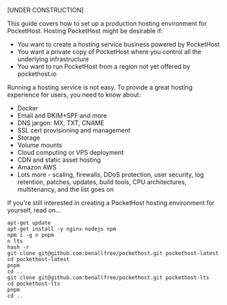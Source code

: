 [UNDER CONSTRUCTION]

This guide covers how to set up a production hosting environment for PocketHost. Hosting PocketHost might be desirable if:

- You want to create a hosting service business powered by PocketHost
- You want a private copy of PocketHost where you control all the underlying infrastructure
- You want to run PocketHost from a region not yet offered by pockethost.io

Running a hosting service is not easy. To provide a great hosting experience for users, you need to know about:

- Docker
- Email and DKIM+SPF and more
- DNS jargon: MX, TXT, CNAME
- SSL cert provisioning and management
- Storage
- Volume mounts
- Cloud computing or VPS deployment
- CDN and static asset hosting
- Amazon AWS
- Lots more - scaling, firewalls, DDoS protection, user security, log retention, patches, updates, build tools, CPU architectures, multitenancy, and the list goes on

If you're still interested in creating a PocketHost hosting environment for yourself, read on...

```
apt-get update
apt-get install -y nginx nodejs npm
npm i -g n pnpm
n lts
hash -r
git clone git@github.com:benallfree/pockethost.git pockethost-latest
cd pockethost-latest
pnpm
cd ..
git clone git@github.com:benallfree/pockethost.git pockethost-lts
cd pockethost-lts
pnpm
cd ..
```